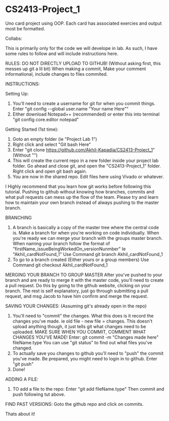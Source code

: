 # CS2413-Project_1
Uno card project using OOP. Each card has associated exercies and output most be formatted.

Collabs: 

This is primarily only for the code we will develope in lab.
As such, I have some rules to follow and will include instructions here.

RULES:
DO NOT DIRECTLY UPLOAD TO GITHUB! (Without asking first, this messes up git a lil bit)
When making a commit, Make your comment informational, include changes to files commited.


INSTRUCTIONS:

Setting Up:
1.	You'll need to create a username for git for when you commit things. Enter "git config --global user.name "Your name Here""
2.	Either download Notepad++ (recommended) or enter this into terminal "git config core.editor notepad"

Getting Started (1st time):
1.	Goto an empty folder (ie "Project Lab 1")
2.	Right click and select "Git bash Here"
3.	Enter "git clone https://github.com/Akhil-Kapadia/CS2413-Project_1" (Without "")
4.	This will create the current repo in a new folder inside your project lab folder. Go ahead and close git, and open the "CS2413-Project_1" folder. Right click and open git bash again.
5.	You are now in the shared repo. Edit files here using Vivado or whatever.

I Highly recommend that you learn how git works before following this tutorial. Pushing to github without knowing how branches, commits and what pull requests can mess up the flow of the team.
Please try and learn how to maintain your own branch instead of always pushing to the master branch.

BRANCHING
1.	A branch is basically a copy of the master tree where the central code is. Make a branch for when you're working on code individually. When you're ready we can merge your branch with the groups master branch.
When naming your branch follow the format of "firstName_issueBeingWorkedOn_versionNunmber" Ie "Akhil_cardNotFound_1"
Use Command		git branch Akhil_cardNotFound_1
2.	To go to a branch created (Either yours or a group members)
Use Command		git checkout Akhil_cardNotFound_1

MERGING YOUR BRANCH TO GROUP MASTER
After you've pushed to your branch and are ready to merge it with the master code, you'll need to create a pull request. Do this by going to the github website, clicking on your branch.
The rest is self explanatory, just go through submitting a pull request, and msg Jacob to have him confirm and merge the request.

SAVING YOUR CHANGES:
(Assuming git's already open in the repo) 
1.	You'll need to "commit" the changes. What this does is it record the changes you've made. ie old file - new file = changes. This doesn't upload anything though, it just tells git what changes need to be uploaded. 
MAKE SURE WHEN YOU COMMIT, COMMENT WHAT CHANGES YOU'VE MADE!
Enter: git commit -m "Changes made here" fileName.type
You can use "git status" to find out what files you've changed.
2.	To actually save you changes to github you'll need to "push" the commit you've made. Be prepared, you might need to login in to github.
Enter "git push"
3.	Done!

ADDING A FILE:
1.	TO add a file to the repo:
Enter "git add fileName.type"
Then commit and push following tut above.

FIND PAST VERSIONS:
Goto the github repo and click on commits.

Thats about it!
